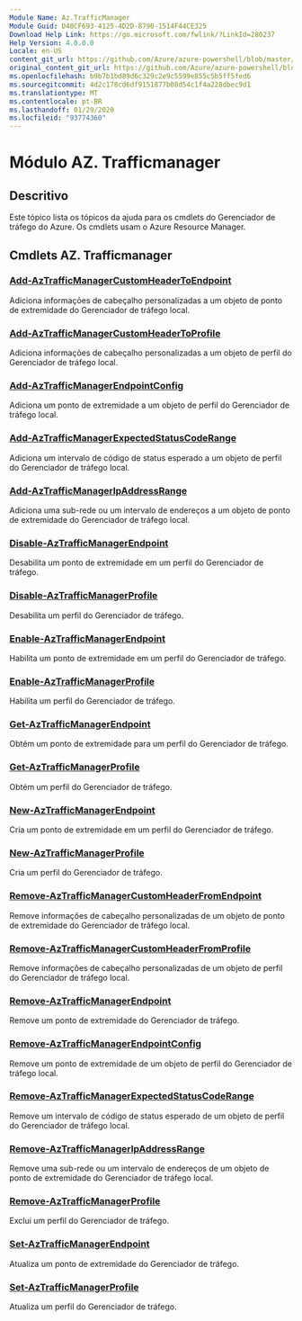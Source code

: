 ```yaml
---
Module Name: Az.TrafficManager
Module Guid: D48CF693-4125-4D2D-8790-1514F44CE325
Download Help Link: https://go.microsoft.com/fwlink/?LinkId=280237
Help Version: 4.0.0.0
Locale: en-US
content_git_url: https://github.com/Azure/azure-powershell/blob/master/src/TrafficManager/TrafficManager/help/Az.TrafficManager.md
original_content_git_url: https://github.com/Azure/azure-powershell/blob/master/src/TrafficManager/TrafficManager/help/Az.TrafficManager.md
ms.openlocfilehash: b9b7b1bd89d6c329c2e9c5599e855c5b5ff5fed6
ms.sourcegitcommit: 4d2c178cd6df9151877b08d54c1f4a228dbec9d1
ms.translationtype: MT
ms.contentlocale: pt-BR
ms.lasthandoff: 01/29/2020
ms.locfileid: "93774360"
---
```

# Módulo AZ. Trafficmanager
## Descritivo
Este tópico lista os tópicos da ajuda para os cmdlets do Gerenciador de tráfego do Azure. Os cmdlets usam o Azure Resource Manager.

## Cmdlets AZ. Trafficmanager
### [Add-AzTrafficManagerCustomHeaderToEndpoint](Add-AzTrafficManagerCustomHeaderToEndpoint.md)
Adiciona informações de cabeçalho personalizadas a um objeto de ponto de extremidade do Gerenciador de tráfego local.

### [Add-AzTrafficManagerCustomHeaderToProfile](Add-AzTrafficManagerCustomHeaderToProfile.md)
Adiciona informações de cabeçalho personalizadas a um objeto de perfil do Gerenciador de tráfego local.

### [Add-AzTrafficManagerEndpointConfig](Add-AzTrafficManagerEndpointConfig.md)
Adiciona um ponto de extremidade a um objeto de perfil do Gerenciador de tráfego local.

### [Add-AzTrafficManagerExpectedStatusCodeRange](Add-AzTrafficManagerExpectedStatusCodeRange.md)
Adiciona um intervalo de código de status esperado a um objeto de perfil do Gerenciador de tráfego local.

### [Add-AzTrafficManagerIpAddressRange](Add-AzTrafficManagerIpAddressRange.md)
Adiciona uma sub-rede ou um intervalo de endereços a um objeto de ponto de extremidade do Gerenciador de tráfego local.

### [Disable-AzTrafficManagerEndpoint](Disable-AzTrafficManagerEndpoint.md)
Desabilita um ponto de extremidade em um perfil do Gerenciador de tráfego.

### [Disable-AzTrafficManagerProfile](Disable-AzTrafficManagerProfile.md)
Desabilita um perfil do Gerenciador de tráfego.

### [Enable-AzTrafficManagerEndpoint](Enable-AzTrafficManagerEndpoint.md)
Habilita um ponto de extremidade em um perfil do Gerenciador de tráfego.

### [Enable-AzTrafficManagerProfile](Enable-AzTrafficManagerProfile.md)
Habilita um perfil do Gerenciador de tráfego.

### [Get-AzTrafficManagerEndpoint](Get-AzTrafficManagerEndpoint.md)
Obtém um ponto de extremidade para um perfil do Gerenciador de tráfego.

### [Get-AzTrafficManagerProfile](Get-AzTrafficManagerProfile.md)
Obtém um perfil do Gerenciador de tráfego.

### [New-AzTrafficManagerEndpoint](New-AzTrafficManagerEndpoint.md)
Cria um ponto de extremidade em um perfil do Gerenciador de tráfego.

### [New-AzTrafficManagerProfile](New-AzTrafficManagerProfile.md)
Cria um perfil do Gerenciador de tráfego.

### [Remove-AzTrafficManagerCustomHeaderFromEndpoint](Remove-AzTrafficManagerCustomHeaderFromEndpoint.md)
Remove informações de cabeçalho personalizadas de um objeto de ponto de extremidade do Gerenciador de tráfego local.

### [Remove-AzTrafficManagerCustomHeaderFromProfile](Remove-AzTrafficManagerCustomHeaderFromProfile.md)
Remove informações de cabeçalho personalizadas de um objeto de perfil do Gerenciador de tráfego local.

### [Remove-AzTrafficManagerEndpoint](Remove-AzTrafficManagerEndpoint.md)
Remove um ponto de extremidade do Gerenciador de tráfego.

### [Remove-AzTrafficManagerEndpointConfig](Remove-AzTrafficManagerEndpointConfig.md)
Remove um ponto de extremidade de um objeto de perfil do Gerenciador de tráfego local.

### [Remove-AzTrafficManagerExpectedStatusCodeRange](Remove-AzTrafficManagerExpectedStatusCodeRange.md)
Remove um intervalo de código de status esperado de um objeto de perfil do Gerenciador de tráfego local.

### [Remove-AzTrafficManagerIpAddressRange](Remove-AzTrafficManagerIpAddressRange.md)
Remove uma sub-rede ou um intervalo de endereços de um objeto de ponto de extremidade do Gerenciador de tráfego local.

### [Remove-AzTrafficManagerProfile](Remove-AzTrafficManagerProfile.md)
Exclui um perfil do Gerenciador de tráfego.

### [Set-AzTrafficManagerEndpoint](Set-AzTrafficManagerEndpoint.md)
Atualiza um ponto de extremidade do Gerenciador de tráfego.

### [Set-AzTrafficManagerProfile](Set-AzTrafficManagerProfile.md)
Atualiza um perfil do Gerenciador de tráfego.

